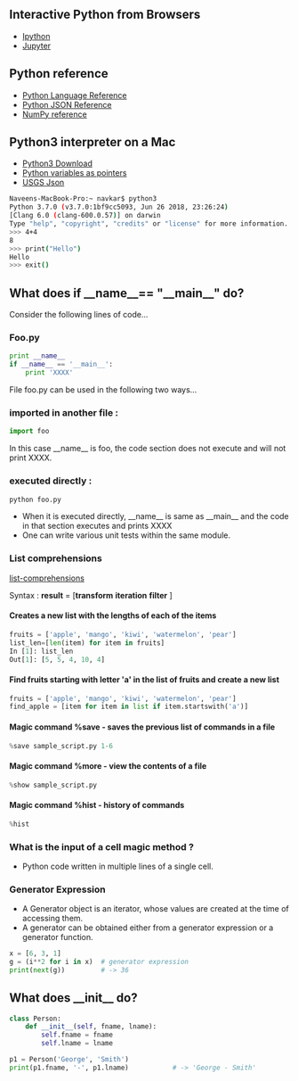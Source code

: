 ## Interactive Python from Browsers

* [Ipython](https://www.pythonanywhere.com/try-ipython/)
* [Jupyter](https://jupyter.org/try)

## Python reference

* [Python Language Reference](https://docs.python.org/3/tutorial/classes.html)
* [Python JSON Reference](https://docs.python.org/3/library/json.html)
* [NumPy reference](https://docs.scipy.org/doc/numpy/reference/)

## Python3 interpreter on a Mac

* [Python3 Download](https://www.python.org/downloads/release/python-370/)
* [Python variables as pointers](http://scottlobdell.me/2013/08/understanding-python-variables-as-pointers/)
* [USGS Json](https://earthquake.usgs.gov/earthquakes/feed/v1.0/geojson.php)


```bash
Naveens-MacBook-Pro:~ navkar$ python3
Python 3.7.0 (v3.7.0:1bf9cc5093, Jun 26 2018, 23:26:24) 
[Clang 6.0 (clang-600.0.57)] on darwin
Type "help", "copyright", "credits" or "license" for more information.
>>> 4+4
8
>>> print("Hello")
Hello
>>> exit()

```

## What does if \_\_name\_\_== "\_\_main\_\_" do?
Consider the following lines of code...

### Foo.py
```python
print __name__
if __name__ == '__main__':
    print 'XXXX'
```

File foo.py can be used in the following two ways...

### imported in another file : 
```python
import foo
```

In this case \_\_name\_\_ is foo, the code section does not execute and will not print XXXX.

### executed directly : 
```python
python foo.py
```

* When it is executed directly, \_\_name\_\_ is same as \_\_main\_\_ and the code in that section executes and prints XXXX
* One can write various unit tests within the same module.

### List comprehensions

[list-comprehensions](http://blog.cdleary.com/2010/04/learning-python-by-example-list-comprehensions/)

Syntax : **result** = [**transform**  **iteration**  **filter** ]

#### Creates a new list with the lengths of each of the items 
```python
fruits = ['apple', 'mango', 'kiwi', 'watermelon', 'pear']
list_len=[len(item) for item in fruits]
In [1]: list_len
Out[1]: [5, 5, 4, 10, 4]
```

#### Find fruits starting with letter 'a' in the list of fruits and create a new list 
```python
fruits = ['apple', 'mango', 'kiwi', 'watermelon', 'pear']
find_apple = [item for item in list if item.startswith('a')]
```

#### Magic command %save - saves the previous list of commands in a file

```python
%save sample_script.py 1-6
```

#### Magic command %more - view the contents of a file

```python
%show sample_script.py
```

#### Magic command %hist - history of commands

```python
%hist
```

### What is the input of a cell magic method ?

+ Python code written in multiple lines of a single cell.

### Generator Expression

* A Generator object is an iterator, whose values are created at the time of accessing them.
* A generator can be obtained either from a generator expression or a generator function.

```python
x = [6, 3, 1]
g = (i**2 for i in x)  # generator expression
print(next(g))         # -> 36
```

## What does \_\_init\_\_ do?

```python
class Person:
    def __init__(self, fname, lname):
        self.fname = fname
        self.lname = lname

p1 = Person('George', 'Smith')   
print(p1.fname, '-', p1.lname)           # -> 'George - Smith'
```



